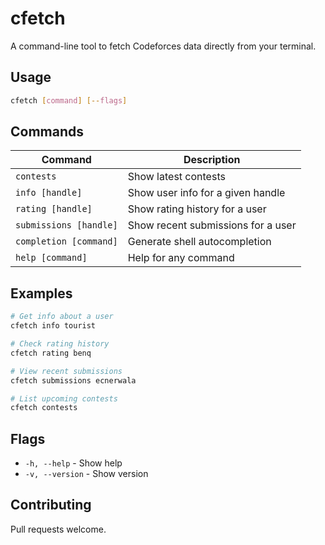# cfetch

A command-line tool to fetch Codeforces data directly from your terminal.


## Usage

```bash
cfetch [command] [--flags]
```

## Commands

| Command | Description |
|---------|-------------|
| `contests` | Show latest contests |
| `info [handle]` | Show user info for a given handle |
| `rating [handle]` | Show rating history for a user |
| `submissions [handle]` | Show recent submissions for a user |
| `completion [command]` | Generate shell autocompletion |
| `help [command]` | Help for any command |

## Examples

```bash
# Get info about a user
cfetch info tourist

# Check rating history
cfetch rating benq

# View recent submissions
cfetch submissions ecnerwala

# List upcoming contests
cfetch contests
```

## Flags

- `-h, --help` - Show help
- `-v, --version` - Show version

## Contributing

Pull requests welcome.
